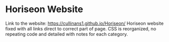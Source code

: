 # Horiseon Website
Link to the website: 
 https://cullinans1.github.io/Horiseon/
 Horiseon website fixed with all links direct to correct part of page. CSS is reorganized, no repeating code and detailed with notes for each category. 